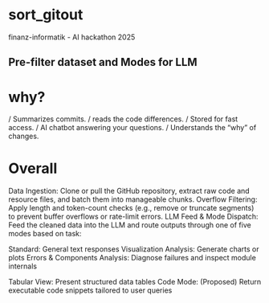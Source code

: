 # sort_gitout
finanz-informatik - AI hackathon 2025
## Pre-filter dataset and Modes for LLM 
# why?
/ Summarizes commits.
/ reads the code differences.
/ Stored for fast access.
/ AI chatbot answering your questions.
/ Understands the “why” of changes.

# Overall
Data Ingestion: Clone or pull the GitHub repository, extract raw code and resource files, and batch them into manageable chunks.
Overflow Filtering: Apply length and token-count checks (e.g., remove or truncate segments) to prevent buffer overflows or rate-limit errors.
LLM Feed & Mode Dispatch: Feed the cleaned data into the LLM and route outputs through one of five modes based on task:

Standard: General text responses
Visualization Analysis: Generate charts or plots
Errors & Components Analysis: Diagnose failures and inspect module internals

Tabular View: Present structured data tables
Code Mode: (Proposed) Return executable code snippets tailored to user queries
